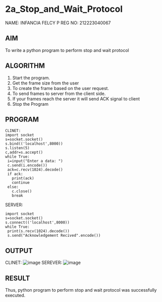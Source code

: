 # 2a_Stop_and_Wait_Protocol

NAME: INFANCIA FELCY P
REG NO: 212223040067


## AIM 
To write a python program to perform stop and wait protocol
## ALGORITHM
1. Start the program.
2. Get the frame size from the user
3. To create the frame based on the user request.
4. To send frames to server from the client side.
5. If your frames reach the server it will send ACK signal to client
6. Stop the Program
## PROGRAM
```
CLINET:
import socket
s=socket.socket()
s.bind(('localhost',8000))
s.listen(5)
c,addr=s.accept()
while True:
 i=input("Enter a data: ")
 c.send(i.encode())
 ack=c.recv(1024).decode()
 if ack:
   print(ack)
   continue
 else:
   c.close()
   break
```
SERVER:
```
import socket
s=socket.socket()
s.connect(('localhost',8000))
while True:
 print(s.recv(1024).decode())
 s.send("Acknowledgement Recived".encode())
```
## OUTPUT
CLINET:
![image](https://github.com/user-attachments/assets/4c5a2254-321a-49eb-ab0c-a2020277368c)
SEREVER:
![image](https://github.com/user-attachments/assets/e27e35b1-2635-4b11-92b2-3cc42c0dc321)



## RESULT
Thus, python program to perform stop and wait protocol was successfully executed.
